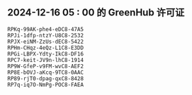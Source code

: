 ## 2024-12-16 05 : 00 的 GreenHub 许可证
```
RPKq-99AK-phe4-eDC8-47A5
RPJi-1dfp-ntzY-U8C8-2532
RPJX-eiNM-ZzUs-dEC8-5422
RPHm-CHqz-4eQz-L1C8-E3DD
RPGi-LBPX-Ydty-IkC8-DF16
RPC7-keit-JV9n-lhC8-1914
RP9W-GfeP-v9FM-wvC8-AEF2
RP8E-bOVJ-aKcq-9TC8-0AAC
RP89-rjT0-dpag-qxC8-8428
RP7q-iq7O-NmPg-POC8-FAEA
```
